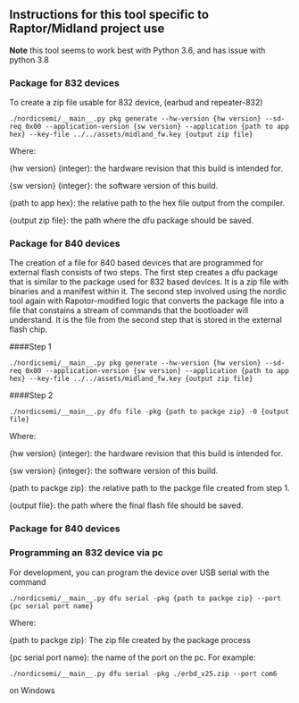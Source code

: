 ## Instructions for this tool specific to Raptor/Midland project use


**Note** this tool seems to work best with Python 3.6, and has issue with python 3.8 

### Package for 832 devices

To create a zip file usable for 832 device, (earbud and repeater-832)

`./nordicsemi/__main__.py pkg generate --hw-version {hw version}
--sd-req 0x00 --application-version {sw version} --application {path to app hex} --key-file
../../assets/midland_fw.key {output zip file}`


Where:

{hw version} (integer): the hardware revision that this build is intended for. 

{sw version} {integer}: the software version of this build. 

{path to app hex}: the relative path to the hex file output from the compiler.

{output zip file}: the path where the dfu package should be saved.
### Package for 840 devices

The creation of a file for 840 based devices that are programmed for external flash consists of two steps. The 
first step creates a dfu package that is similar to the package used for 832 based devices. It is a 
zip file with binaries and a manifest within it. The second step involved using the nordic tool 
again with Rapotor-modified logic that converts the package file into a  file that constains a stream
of commands that the bootloader will understand. It is the file from the second step that is stored in the external
flash chip.

####Step 1

`./nordicsemi/__main__.py pkg generate --hw-version {hw version}
--sd-req 0x00 --application-version {sw version} --application {path to app hex} --key-file
../../assets/midland_fw.key {output zip file}`

####Step 2

`./nordicsemi/__main__.py dfu file -pkg {path to packge zip} -0 {output file}`

Where:

{hw version} (integer): the hardware revision that this build is intended for. 

{sw version} {integer}: the software version of this build. 

{path to packge zip}: the relative path to the packge file created from step 1.

{output file}: the path where the final flash file should be saved. 

### Package for 840 devices
### Programming an 832 device via pc

For development, you can program the device over USB serial with the command

`./nordicsemi/__main__.py dfu serial -pkg {path to packge zip} --port {pc serial port name}`


Where:

{path to packge zip}: The zip file created by the package process

{pc serial port name}: the name of the port on the pc. For example:

`./nordicsemi/__main__.py dfu serial -pkg ./erbd_v25.zip --port com6`

on Windows

